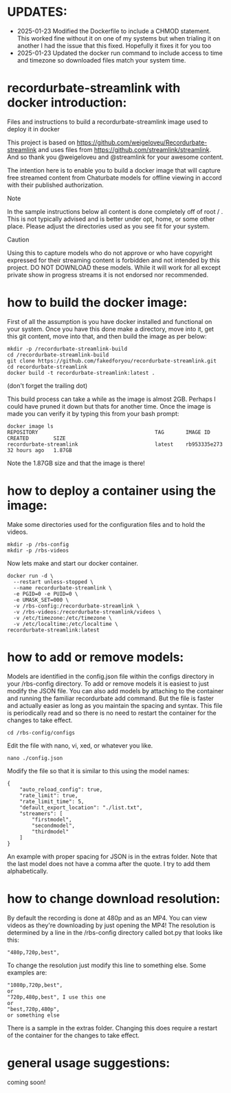 # UPDATES:
* 2025-01-23 Modified the Dockerfile to include a CHMOD statement. This worked fine without it on one of my systems but when trialing it on another I had the issue that this fixed. Hopefully it fixes it for you too
* 2025-01-23 Updated the docker run command to include access to time and timezone so downloaded files match your system time.

  
# recordurbate-streamlink with docker introduction:
Files and instructions to build a recordurbate-streamlink image used to deploy it in docker

This project is based on https://github.com/weigeloveu/Recordurbate-streamlink and uses files from https://github.com/streamlink/streamlink. And so thank you @weigeloveu and @streamlink for your awesome content.

The intention here is to enable you to build a docker image that will capture free streamed content from Chaturbate models for offline viewing in accord with their published authorization. 

> [!NOTE]
> In the sample instructions below all content is done completely off of root \/ . This is not typically advised and is better under opt, home, or some other place. Please adjust the directories used as you see fit for your system.

> [!CAUTION]
> Using this to capture models who do not approve or who have copyright expressed for their streaming content is forbidden and not intended by this project. DO NOT DOWNLOAD these models. While it will work for all except private show in progress streams it is not endorsed nor recommended. 

# how to build the docker image:
First of all the assumption is you have docker installed and functional on your system. Once you have this done make a directory, move into it, get this git content, move into that, and then build the image as per below:
```
mkdir -p /recordurbate-streamlink-build
cd /recordurbate-streamlink-build
git clone https://github.com/fakedforyou/recordurbate-streamlink.git
cd recordurbate-streamlink
docker build -t recordurbate-streamlink:latest .
```
(don't forget the trailing dot)

This build process can take a while as the image is almost 2GB. Perhaps I could have pruned it down but thats for another time. Once the image is made you can verify it by typing this from your bash prompt:
```
docker image ls
REPOSITORY                                      TAG       IMAGE ID       CREATED        SIZE
recordurbate-streamlink                         latest    rb953335e273   32 hours ago   1.87GB
```
Note the 1.87GB size and that the image is there!

# how to deploy a container using the image:
Make some directories used for the configuration files and to hold the videos.
```
mkdir -p /rbs-config
mkdir -p /rbs-videos
```

Now lets make and start our docker container. 
```
docker run -d \
  --restart unless-stopped \
  --name recordurbate-streamlink \
  -e PGID=0 -e PUID=0 \
  -e UMASK_SET=000 \
  -v /rbs-config:/recordurbate-streamlink \
  -v /rbs-videos:/recordurbate-streamlink/videos \
  -v /etc/timezone:/etc/timezone \
  -v /etc/localtime:/etc/localtime \
recordurbate-streamlink:latest
```

# how to add or remove models:
Models are identified in the config.json file within the configs directory in your /rbs-config directory. To add or remove models it is easiest to just modify the JSON file. You can also add models by attaching to the container and running the familiar recordurbate add command. But the file is faster and actually easier as long as you maintain the spacing and syntax. This file is periodically read and so there is no need to restart the container for the changes to take effect. 
```
cd /rbs-config/configs
```

Edit the file with nano, vi, xed, or whatever you like.
```
nano ./config.json
```

Modify the file so that it is similar to this using the model names:
```
{
    "auto_reload_config": true,
    "rate_limit": true,
    "rate_limit_time": 5,
    "default_export_location": "./list.txt",
    "streamers": [
        "firstmodel",
        "secondmodel",
        "thirdmodel"
    ]
}
```

An example with proper spacing for JSON is in the extras folder. Note that the last model does not have a comma after the quote. I try to add them alphabetically.

# how to change download resolution:
By default the recording is done at 480p and as an MP4. You can view videos as they're downloading by just opening the MP4! The resolution is determined by a line in the /rbs-config directory called bot.py that looks like this:
```
"480p,720p,best",
```

To change the resolution just modify this line to something else. Some examples are:
```
"1080p,720p,best",
or
"720p,480p,best", I use this one
or
"best,720p,480p",
or something else
```
There is a sample in the extras folder. Changing this does require a restart of the container for the changes to take effect.

# general usage suggestions:
coming soon!
